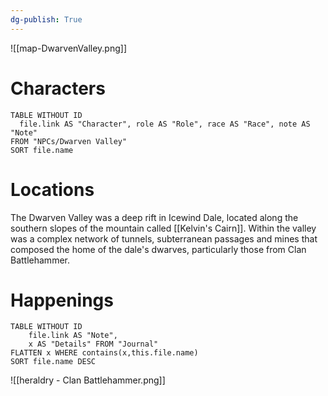 ```yaml
---
dg-publish: True
---
```

![[map-DwarvenValley.png]]
# Characters

```dataview 
TABLE WITHOUT ID
  file.link AS "Character", role AS "Role", race AS "Race", note AS "Note"
FROM "NPCs/Dwarven Valley"
SORT file.name
```

# Locations 
The Dwarven Valley was a deep rift in Icewind Dale, located along the southern slopes of the mountain called [[Kelvin's Cairn]]. Within the valley was a complex network of tunnels, subterranean passages and mines that composed the home of the dale's dwarves, particularly those from Clan Battlehammer.
# Happenings
```dataview
TABLE WITHOUT ID
	file.link AS "Note", 
	x AS "Details" FROM "Journal"
FLATTEN x WHERE contains(x,this.file.name) 
SORT file.name DESC
```
![[heraldry - Clan Battlehammer.png]]